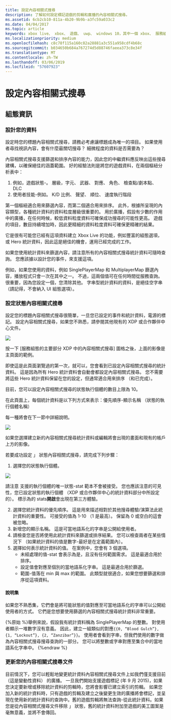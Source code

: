 ```yaml
---
title: 設定內容相關式搜尋
description: 了解如何設定標記遊戲的剪輯和廣播的內容相關式搜尋。
ms.assetid: 6cb2cb10-811a-4b20-9b9b-a3fc59a033c2
ms.date: 04/04/2017
ms.topic: article
keywords: xbox live、 xbox、 遊戲、 uwp、 windows 10，其中一個 xbox、 服務組態、 內容相關式搜尋、 遊戲的剪輯，廣播
ms.localizationpriority: medium
ms.openlocfilehash: c8c78f115a160c82a28881a3c551a958cdf4b68c
ms.sourcegitcommit: b034650b684a767274d5d88746faeea373c8e34f
ms.translationtype: MT
ms.contentlocale: zh-TW
ms.lasthandoff: 03/06/2019
ms.locfileid: "57607923"
---
```

# <a name="configuring-contextual-search"></a>設定內容相關式搜尋

## <a name="configuration-info"></a>組態資訊

### <a name="designing-your-data"></a>設計您的資料
設定時您的標題內容相關式搜尋，請務必考慮讓標題成為唯一的項目。  如果使用者尋找視訊內容，會有什麼最關切搜尋？  細微程度的資料是否需要為？

內容相關式搜尋支援篩選和排序內容的能力，因此您的中繼資料應反映出這些搜尋建構，以確保絕佳的涵蓋範圍。  好的經驗法則是將您的遊戲資料，在兩個樞紐分析表中：
1. 例如，遊戲狀態-。  層級，字元、 武器、 對應、 角色、 檢查點/劇本點、 DLC
2. 使用者技能-例如。 K/D 比例、 聲望、 順位、 速度執行階段

第一個樞紐適合用來篩選內容，而第二個適合用來排序。  此外，根據所呈現的內容類型，各種統計資料的資料粒度層級很重要的。  用於廣播，假設有少數的作用中的廣播，在任何時候，較低資料粒度資料可確保成功搜尋的可能性更高。  遊戲的項目，數目持續增加時，因此更精細的資料粒度資料可確保更精確的結果。

它是很有可能您已經有這項資料建立 Xbox Live 的功能，例如豐富的組態選項，或 Hero 統計資料，因此這是絕佳的機會，運用已經完成的工作。

如果您使用統計資料來篩選內容，請注意所有的內容相關式搜尋統計資料可隨時查詢。  您應該據以設計您的事件，來支援這項。

例如，如果您使用的資料，例如 SinglePlayerMap 和 MultiplayerMap 篩選內容，播放程式只會一次在其中之一。  不過，這兩個值可在任何時間從服務查詢。  很重要，因為您設定一個，您清除其他。  字串型統計資料的資料，是絕佳空字串 （請記得，不會納入 UI 組態選項）。

### <a name="configuring-a-stat-for-contextual-search"></a>設定狀態內容相關式搜尋
設定您的標題內容相關式搜尋很簡單，一旦您已設定的事件和統計資料，電源的標記。  設定內容相關式搜尋，如果您不熟悉，請參閱其他現有的 XDP 或合作夥伴中心文件。

![](../images/contextual_search/config02.png)

按一下 [服務組態的主要部分 XDP 中的內容相關式搜尋] 圖格之後，上面的影像是主頁面的範例。

即使這是此頁面瀏覽過的第一次，就可以，您會看到已設定內容相關式搜尋的統計資料。  這是因為所有 Hero 統計資料會自動會都設定內容相關式搜尋。 您不需要將這些 Hero 統計資料保留在您的設定，但通常適合用來排序 （和已完成）。

目前，您可以設定內容相關式搜尋的狀態執行個體的數目上限為 10。

在此頁面上，每個統計資料是以下列方式來表示：優先順序-顯示名稱 （狀態的執行個體名稱）

每一種將會在下一節中詳細說明。

![](../images/contextual_search/config01.png)

如果您選擇建立新的內容相關式搜尋統計資料或編輯將會出現的畫面和現有的帳戶上方的影像。

若要成功設定 」 狀態內容相關式搜尋，請完成下列步驟：
1. 選擇您的狀態執行個體。

  ![](../images/contextual_search/config03.png)

  請注意 支援的執行個體的唯一狀態-stat 範本不會被接受。  您也應該注意的可見性，您已設定狀態的執行個體 （XDP 或合作夥伴中心的統計資料部分中所設定的）。  標示為的 stats**開啟**會出現在第三方體驗。

2. 選擇您統計資料的優先順序。 這是用來描述相對於其他搜尋體驗/演算法此統計資料的重要性。  可接受的值為 1-10 （1 是最高）。  保留為 0 或空白的這會被忽略。
3. 新增您的顯示名稱。  這是可當地語系化的字串是公開給使用者。
4. 請檢查您是否將使用此統計資料來篩選或排序結果。  您可以檢查兩者在某些情況下 （如果統計資料的值是數字-最好是在定義範圍內）。
5. 選擇如何表示統計資料的值。  在案例中，您會有 3 個選項。
   * 未經處理的值-stat 會表示為是，且沒有任何範圍需求。  這是最適合用於排序。
   * 設定值會對應至個別的當地語系化字串。  這是最適合用於篩選。
   * 範圍-值落在 min 與 max 的範圍。  此類型就很適合，如果您想要篩選和排序從這項資料。

#### <a name="explaining-sets"></a>說明集
如果您不熟悉集，它們會是將可能狀態的值對應至可當地語系化的字串可以公開給使用者的方式。  它們是您想要使用篩選的內容相關式搜尋統計資料非常重要。

{%原始 %}舉例來說，假設我有統計資料稱為 SinglePlayerMap 的整數。  對使用者顯示一堆數字沒有意義。  因此，建立一組類似的對應```{{0, “Blood Gulch”}, {1, “Lockout”}, {2, “Zanzibar”}}```。  使用者會看到字串，但我們使用的數字做為內容相關式搜尋搜尋查詢的一部分。  您可以將整數或字串對應至集合中的當地語系化字串中。
{%endraw %}

### <a name="updating-your-contextual-search-document"></a>更新您的內容相關式搜尋文件
目前情況下，您可以輕鬆地變更統計資料內容相關式搜尋文件上如我們僅支援目前 （這是變動性資料） 的廣播。  一旦我們開始支援遊戲標記 (年 9 月 2015)，如果您決定要新增或移除統計資料的剪輯時，您將會影響已建立索引的剪輯。  如果您加入新的統計資料時，只有遊戲的剪輯及建立之後變更生效的廣播將會標記，並呈現在使用新的統計資料的查詢中。舊的遊戲剪輯將無法查詢-從此統計資料。如果您是從內容相關式搜尋文件移除 」 狀態，舊的統計資料附加至遊戲的美工圖案是毫無意義，並將不會傳回。

